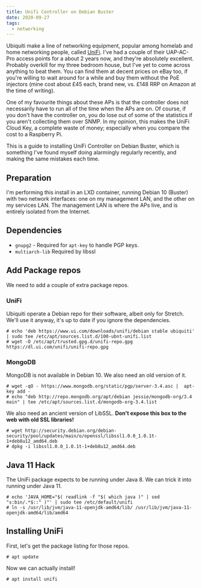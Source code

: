 ```yaml
---
title: Unifi Controller on Debian Buster
date: 2020-09-27
tags:
  - networking
---
```


Ubiquiti make a line of networking equipment, popular among homelab and home networking people, called [UniFi][unifi]. I've had a couple of their UAP-AC-Pro access points for a about 2 years now, and they're absolutely excellent. Probably overkill for my three bedroom house, but I've yet to come across anything to beat them. You can find them at decent prices on eBay too, if you're willing to wait around for a while and buy them without the PoE injectors (mine cost about £45 each, brand new, vs. £148 RRP on Amazon at the time of writing).

One of my favourite things about these APs is that the controller does not necessarily have to run all of the time when the APs are on. Of course, if you don't have the controller on, you do lose out of some of the statistics if you aren't collecting them over SNMP. In my opinion, this makes the UniFi Cloud Key, a complete waste of money; especially when you compare the cost to a Raspberry Pi.

This is a guide to installing UniFi Controller on Debian Buster, which is something I've found myself doing alarmingly regularly recently, and making the same mistakes each time.

## Preparation

I'm performing this install in an LXD container, running Debian 10 (Buster) with two network interfaces: one on my management LAN, and the other on my services LAN. The management LAN is where the APs live, and is entirely isolated from the Internet.

## Dependencies

- `gnupg2` - Required for `apt-key` to handle PGP keys.
- `multiarch-lib` Required by libssl

## Add Package repos

We need to add a couple of extra package repos.

### UniFi

Ubiquiti operate a Debian repo for their software, albeit only for Stretch. We'll use it anyway, it's up to date if you ignore the dependencies.

```
# echo 'deb https://www.ui.com/downloads/unifi/debian stable ubiquiti' | sudo tee /etc/apt/sources.list.d/100-ubnt-unifi.list
# wget -O /etc/apt/trusted.gpg.d/unifi-repo.gpg https://dl.ui.com/unifi/unifi-repo.gpg
```

### MongoDB

MongoDB is not available in Debian 10. We also need an old version of it.

```
# wget -qO - https://www.mongodb.org/static/pgp/server-3.4.asc |  apt-key add -
# echo "deb http://repo.mongodb.org/apt/debian jessie/mongodb-org/3.4 main" | tee /etc/apt/sources.list.d/mongodb-org-3.4.list
```

We also need an ancient version of LibSSL. **Don't expose this box to the web with old SSL libraries!**

```
# wget http://security.debian.org/debian-security/pool/updates/main/o/openssl/libssl1.0.0_1.0.1t-1+deb8u12_amd64.deb
# dpkg -i libssl1.0.0_1.0.1t-1+deb8u12_amd64.deb
```

## Java 11 Hack

The UniFi package expects to be running under Java 8. We can trick it into running under Java 11.

```
# echo 'JAVA_HOME="$( readlink -f "$( which java )" | sed "s:bin/.*$::" )"' | sudo tee /etc/default/unifi
# ln -s /usr/lib/jvm/java-11-openjdk-amd64/lib/ /usr/lib/jvm/java-11-openjdk-amd64/lib/amd64
```

## Installing UniFi

First, let's get the package listing for those repos.

```
# apt update
```

Now we can actually install!

```
# apt install unifi
```

[unifi]: https://unifi-network.ui.com/
